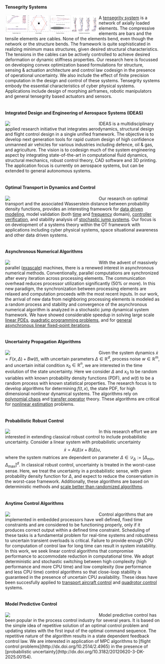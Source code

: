 
#### Tensegrity Systems
<img align="left" src = "/images/tensegrity.png" style="width:300px;padding-right:5px"/> A [tensegrity system](https://en.wikipedia.org/wiki/Tensegrity) is a network of axially loaded elements. The compressive elements are bars and the tensile elements are cables. None of the elements bend, even though the network or the structure bends. The framework is quite sophisticated in realizing minimum mass structures, given desired structural characteristics. The tensions in the cables can be actively controlled to achieve desired deformation or dynamic stiffness properties. Our research here is focussed on developing convex optimization based formulations for structure, sensing & actuation architecture and control law codesign in the presence of operational uncertainty. We also include the effect of finite precision computation in the design and control of these systems. Tensegrity systems embody the essential characteristics of cyber physical systems. Applications include design of morphing airframes, robotic manipulators and general tensegrity based actuators and sensors.
<br><br>

#### Integrated Design and Engineering of Aerospace Systems (IDEAS)
<img align="left" src = "/images/aerobotics.png" style="width:300px;padding-right:5px"/> IDEAS is a multidisciplinary applied research initiative that integrates aerodynamics, structural design and flight control design in a single unified framework. The objective is to develop next generation tools for rapid custom design of high confidence unmanned air vehicles for various industries including defence, oil & gas, and agriculture. The vision is to codesign much of the system engineering aspect by integrating state-of-the-art in computational fluid dynamics, structural mechanics, robust control theory, CAD software and 3D printing. The application focus is currently on aerospace systems, but can be extended to general autonomous systems.
<br><br>

#### Optimal Transport in Dynamics and Control
<img align="left" src = "/images/ot.png" style="width:300px;padding-right:5px"/> Our research on optimal transport and the associated Wasserstein distance between probability density functions, provides an interesting framework for [data driven modeling](http://arxiv.org/abs/1402.1697), model validation (both [time](http://arxiv.org/abs/1402.0140) and [frequency](http://people.tamu.edu/~ahalder/FreqDomACC2013.pdf) domain), [controller verification](http://arxiv.org/pdf/1402.0147.pdf), and stability analysis of [stochastic jump systems](http://people.tamu.edu/~animodor/papers/(J)Performance_Automatica.pdf). Our focus  is on development of a systems theory within the OT framework with applications including cyber physical systems, space situational awareness and other data driven systems.
<br><br>

#### Asynchronous Numerical Algorithms
<img align="left" src = "/images/sjls1.png" style="width:300px;padding-right:5px"/> With the advent of massively parallel ([exascale](https://en.wikipedia.org/wiki/Exascale_computing)) machines, there is a renewed interest in asynchronous numerical methods. Conventionally, parallel computations are synchronized after every iteration across processing elements. The communication overhead reduces processor utilization significantly (50% or more). In this new paradigm, the synchronization between processing elements are relaxed and computation proceeds with the most recent inputs. In our work, the arrival of new data from neighboring processing elements is modeled as a random process and stability and convergence of the asynchronous numerical algorithm is analyzed in a stochastic jump dynamical system framework. We have showed considerable speedup in solving large scale [linear PDEs](http://www.researchgate.net/publication/273640349_A_Switched_Dynamical_System_Framework_for_Analysis_of_Massively_Parallel_Asynchronous_Numerical_Algorithms), [quadratic programming problems](http://people.tamu.edu/~animodor/papers/(C)IPDPS2016.pdf), and for [general asynchronous linear fixed-point iterations](https://www.researchgate.net/publication/301650726_On_the_Relaxed_Synchronization_for_Massively_Parallel_Numerical_Algorithms). 
<br><br>

#### Uncertainty Propagation Algorithms
<img align="left" src = "/images/UQ-011.png" style="width:300px;padding-right:5px"/>	Given the system dynamics $\dot{x} = F(x,\Delta)+Bw(t),$ with uncertain parameters $\Delta\in\mathbb{R}^d$, process noise $w\in\mathbb{R}^m$, and uncertain initial condition $x_0\in\mathbb{R}^n$, we are interested in the time evolution of the state uncertainty. Here we consider $\Delta$ and $x_0$ to be random variables with known probability density functions (PDF), and $w(t)$ to be a random process with known statistical properties. The research focus is to develop algorithms for determining $f(t,x)$, the state PDF, for high dimensional nonlinear dynamical systems. The algorithms rely on [polynomial chaos](/pdfs/uq/pc_tutorial.pdf) and [transfer operator](/pdfs/uq/Frobenius_Perron.pdf) theory. These algorithms are critical for [nonlinear estimation](/pdfs/uq/NonlinearFiltering_PCFP.pdf) problems. 
<br><br>

#### Probabilistic Robust Control
<img align="left" src = "/images/prob_robust_control_setup.png" style="width:300px;padding-right:5px"/>In this research effort we are interested in extending classical robust control to include probabilistic uncertainty. Consider a linear system with probabilistic uncertainty $$\dot{x} = A(\Delta) x + B(\Delta)u,$$ where the system matrices are dependent on parameter $\Delta\in\mathcal{D}_\Delta :=[\Delta_\text{min},\Delta_\text{max}]^d$. In classical robust control, uncertainty is treated in the  worst-case sense. Here, we treat the uncertainty in a probabilistic sense, with given probability density function for $\Delta$, and expect to reduce the conservatism in the worst-case framework. Additionally, these algorithms are based on deterministic methods and [scale better than randomized algorithms](https://www.researchgate.net/publication/273204153_Robust_State_Feedback_Control_Design_with_Probabilistic_System_Parameters).
<br><br>

#### Anytime Control Algorithms
<img align="left" src = "/images/Anytime-Algorithm.png" style="width:300px;padding-right:5px"/> Control algorithms that are implemented in embedded processors have well defined, fixed time constraints and are considered to be functioning properly, only if it produces correct output within a defined time constraint. Scheduling of these tasks is a fundamental problem for real-time systems and robustness to uncertain transient overloads is critical. Failure to provide enough CPU for computation of control law for long time can result in system instability. In this work, we seek linear control algorithms that compromise performance to accommodate reduction in computational time. We adopt deterministic and stochastic switching between high complexity (high performance and more CPU time) and low complexity (low performance and less CPU time) control algorithms so that close-loop stability is guaranteed in the presence of uncertain CPU availability. These ideas have been succesfully applied to [transport aircraft control](http://dx.doi.org/10.2514/1.9457) and [quadrotor control](http://arxiv.org/pdf/1408.4859v1.pdf) systems.
<br><br>

####  Model Predictive Control
<img align="left" src = "/images/rhcF16.png" style="width:300px;padding-right:5px"/> 
Model predictive control has been popular in the process control industry for several years. It is based on the simple idea of repetitive solution of an optimal control problem and updating states with the first input of the optimal command sequence. The repetitive nature of the algorithm results in a state dependent feedback control law. 
We are interested in application of MPC algorithms to [flight control problems](http://dx.doi.org/10.2514/2.4965) in the presence of [probabilistic uncertainty](http://dx.doi.org/10.3182/20120620-3-DK-2025.00154). 
<br><br>
